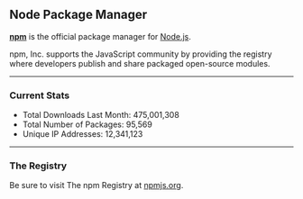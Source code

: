 ## Node Package Manager

**[npm](https://www.npmjs.org)** is the official package manager for [Node.js](http://nodejs.org).

npm, Inc. supports the JavaScript community by providing the registry where developers publish and share packaged open-source modules.

***

### Current Stats

* Total Downloads Last Month: 475,001,308
* Total Number of Packages: 95,569
* Unique IP Addresses: 12,341,123

***

### The Registry

Be sure to visit The npm Registry at [npmjs.org](https://www.npmjs.org).
